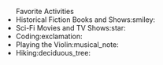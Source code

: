 <ul>Favorite Activities
  <li>Historical Fiction Books and Shows:smiley:</li>
  <li>Sci-Fi Movies and TV Shows:star:</li>
  <li>Coding:exclamation:</li>
  <li>Playing the Violin:musical_note:</li>
  <li>Hiking:deciduous_tree:</li>
  </ul>
